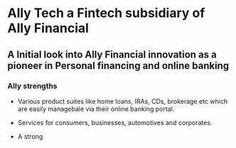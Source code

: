 # Ally Tech a Fintech subsidiary of Ally Financial
## A Initial look into Ally Financial innovation as a pioneer in Personal financing and online banking


### Ally strengths

- Various product suites like home loans, IRAs, CDs, brokerage etc which are easily managebale via their online banking portal.

- Services for consumers, businesses, automotives and corporates.

- A strong 